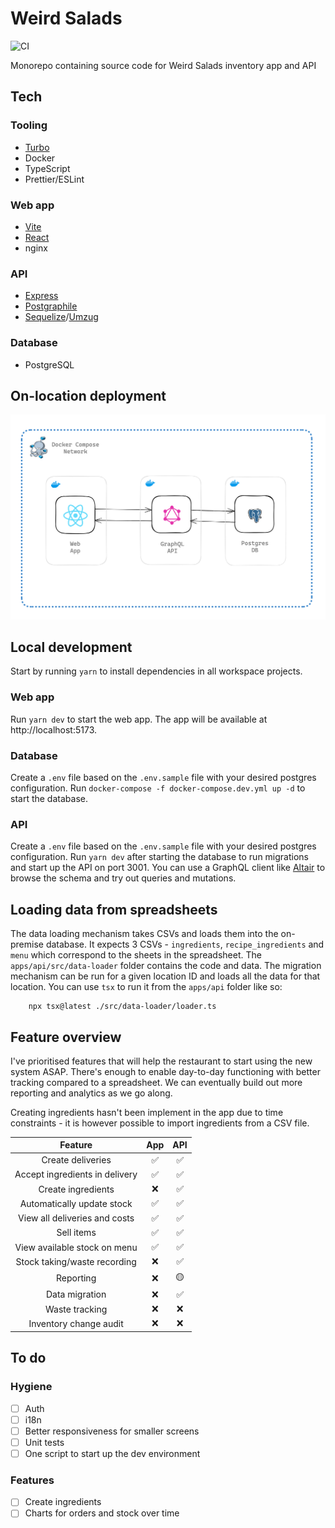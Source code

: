 # Weird Salads
![CI](https://github.com/krishna-acondy/weird-salads/actions/workflows/ci.yml/badge.svg)


Monorepo containing source code for Weird Salads inventory app and API

## Tech

### Tooling

- [Turbo](https://turbo.build/)
- Docker
- TypeScript
- Prettier/ESLint

### Web app

- [Vite](https://vitejs.dev/)
- [React](https://react.dev/)
- nginx

### API

- [Express](https://expressjs.com/)
- [Postgraphile](https://www.graphile.org/postgraphile/)
- [Sequelize](https://sequelize.org/)/[Umzug](https://github.com/sequelize/umzug)

### Database

- PostgreSQL

## On-location deployment

![Deployment](./doc/deployment.png)

## Local development

Start by running `yarn` to install dependencies in all workspace projects.

### Web app

Run `yarn dev` to start the web app. The app will be available at http://localhost:5173.

### Database

Create a `.env` file based on the `.env.sample` file with your desired postgres configuration.
Run `docker-compose -f docker-compose.dev.yml up -d` to start the database.

### API

Create a `.env` file based on the `.env.sample` file with your desired postgres configuration.
Run `yarn dev` after starting the database to run migrations and start up the API on port 3001.
You can use a GraphQL client like [Altair](https://chromewebstore.google.com/detail/altair-graphql-client/flnheeellpciglgpaodhkhmapeljopja?pli=1) to browse the schema and try out queries and mutations.

## Loading data from spreadsheets

The data loading mechanism takes CSVs and loads them into the on-premise database.
It expects 3 CSVs - `ingredients`, `recipe_ingredients` and `menu` which correspond to the sheets in the spreadsheet.
The `apps/api/src/data-loader` folder contains the code and data.
The migration mechanism can be run for a given location ID and loads all the data for that location.
You can use `tsx` to run it from the `apps/api` folder like so:

```
    npx tsx@latest ./src/data-loader/loader.ts
```

## Feature overview
I've prioritised features that will help the restaurant to start using the new system ASAP.
There's enough to enable day-to-day functioning with better tracking compared to a spreadsheet.
We can eventually build out more reporting and analytics as we go along.

Creating ingredients hasn't been implement in the app due to time constraints - it is however possible to import ingredients from a CSV file.

**Feature**|**App**|**API**
:-----:|:-----:|:-----:
Create deliveries|✅|✅
Accept ingredients in delivery|✅|✅
Create ingredients|❌|✅
Automatically update stock|✅|✅
View all deliveries and costs|✅|✅
Sell items|✅|✅
View available stock on menu|✅|✅
Stock taking/waste recording|❌|✅
Reporting|❌|🟡
Data migration|❌|✅
Waste tracking|❌|❌
Inventory change audit|❌|❌

## To do
### Hygiene
- [ ] Auth
- [ ] i18n
- [ ] Better responsiveness for smaller screens
- [ ] Unit tests
- [ ] One script to start up the dev environment
### Features
- [ ] Create ingredients
- [ ] Charts for orders and stock over time
